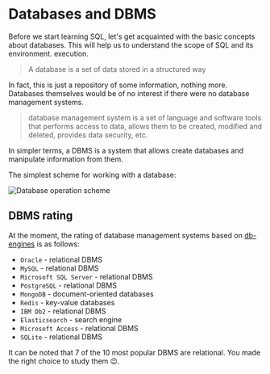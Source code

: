 # Databases and DBMS

Before we start learning SQL, let's get acquainted with the basic concepts
about databases. This will help us to understand the scope of SQL and its environment.
execution.

> A database is a set of data stored in a structured way

In fact, this is just a repository of some information, nothing more. Databases themselves would be of no interest if there were no database management systems.

> database management system is a set of language and software tools that performs
> access to data, allows them to be created, modified and deleted, provides
> data security, etc.

In simpler terms, a DBMS is a system that allows
create databases and manipulate information from them.

The simplest scheme for working with a database:

![Database operation scheme](https://sql-academy.org/static/guidePage/basic-database-concepts/en_schema_of_db_work.png "title")

## DBMS rating

At the moment, the rating of database management systems based on <a href="https://db-engines.com/en/ranking" target="_blank"> db-engines</a> is as follows:

- `Oracle` - relational DBMS
- `MySQL` - relational DBMS
- `Microsoft SQL Server` - relational DBMS
- `PostgreSQL` - relational DBMS
- `MongoDB` - document-oriented databases
- `Redis` - key-value databases
- `IBM Db2` - relational DBMS
- `Elasticsearch` - search engine
- `Microsoft Access` - relational DBMS
- `SQLite` - relational DBMS

It can be noted that 7 of the 10 most popular DBMS are relational. You made the right choice to study them 😉.
